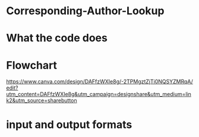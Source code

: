 # Corresponding-Author-Lookup

# What the code does


# Flowchart
https://www.canva.com/design/DAFfzWXIe8g/-2TPMgztZjTi0NQSYZMRqA/edit?utm_content=DAFfzWXIe8g&utm_campaign=designshare&utm_medium=link2&utm_source=sharebutton


# input and output formats

